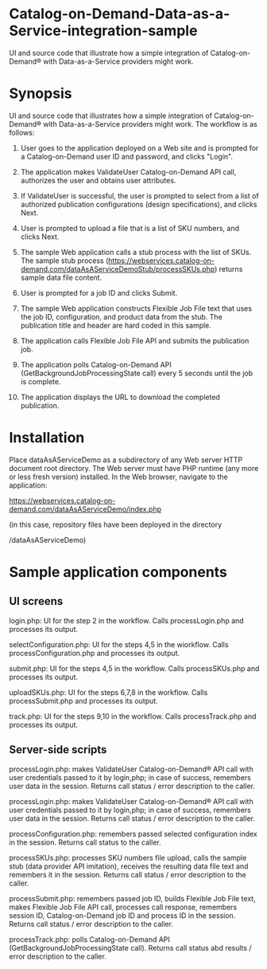 # Catalog-on-Demand-Data-as-a-Service-integration-sample
UI and source code that illustrate how a simple integration of Catalog-on-Demand® with Data-as-a-Service providers might work.

# Synopsis

UI and source code that illustrates how a simple integration of Catalog-on-Demand® with Data-as-a-Service providers might work. The workflow is as follows:

1. User goes to the application deployed on a Web site and is prompted for a Catalog-on-Demand user ID and password, and clicks "Login". 

2. The application makes ValidateUser Catalog-on-Demand API call, authorizes the user and obtains user attributes.

3. If ValidateUser is successful, the user is prompted to select from a list of authorized publication configurations (design specifications), and clicks Next.

4. User is prompted to upload a file that is a list of SKU numbers, and clicks Next.

5. The sample Web application calls a stub process with the list of SKUs. The sample stub process (https://webservices.catalog-on-demand.com/dataAsAServiceDemoStub/processSKUs.php) returns sample data file content.

6. User is prompted for a job ID and clicks Submit.

7. The sample Web application constructs Flexible Job File text that uses the job ID, configuration, and product data from the stub. The publication title and header are hard coded in this sample.

8. The application calls Flexible Job File API and submits the publication job. 

9. The application polls Catalog-on-Demand API (GetBackgroundJobProcessingState call) every 5 seconds until the job is complete. 

10. The application displays the URL to download the completed publication.

# Installation

Place dataAsAServiceDemo as a subdirectory of any Web server HTTP document root directory. The Web server must have PHP runtime (any more or less fresh version) installed. In the Web browser, navigate to the application: 

https://webservices.catalog-on-demand.com/dataAsAServiceDemo/index.php

(in this case, repository files have been deployed in the directory

/dataAsAServiceDemo)

# Sample application components

## UI screens

login.php: UI for the step 2 in the workflow. Calls processLogin.php and processes its output.

selectConfiguration.php: UI for the steps 4,5 in the wiorkflow. Calls processConfiguration.php and processes its output.

submit.php: UI for the steps 4,5 in the workflow. Calls processSKUs.php and processes its output.

uploadSKUs.php: UI for the steps 6,7,8 in the workflow. Calls processSubmit.php and processes its output.

track.php: UI for the steps 9,10 in the workflow. Calls processTrack.php and processes its output.

## Server-side scripts

processLogin.php: makes ValidateUser Catalog-on-Demand® API call with user credentials passed to it by login,php; in case of success, remembers user data in the session. Returns call status / error description to the caller.

processLogin.php: makes ValidateUser Catalog-on-Demand® API call with user credentials passed to it by login,php; in case of success, remembers user data in the session. Returns call status / error description to the caller.

processConfiguration.php: remembers passed selected configuration index in the session. Returns call status to the caller.

processSKUs.php: processes SKU numbers file upload, calls the sample stub (data provider API imitation), receives the resulting data file text and remembers it in the session. Returns call status / error description to the caller.

processSubmit.php: remembers passed job ID, builds Flexible Job File text, makes Flexible Job File API call, processes call response, remembers session ID, Catalog-on-Demand job ID and process ID in the session. Returns call status / error description to the caller.

processTrack.php: polls Catalog-on-Demand API (GetBackgroundJobProcessingState call). Returns call status abd results / error description to the caller.
